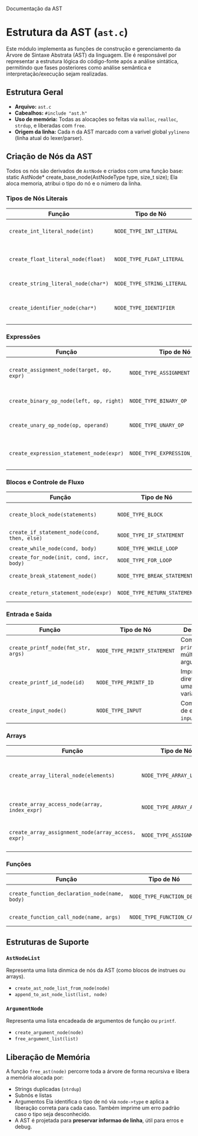 Documentação da AST
# Estrutura da AST (`ast.c`)
Este módulo implementa as funções de construção e gerenciamento da Árvore de Sintaxe Abstrata (AST) da linguagem. 
Ele é responsável por representar a estrutura lógica do código-fonte após a análise sintática, permitindo que fases posteriores como análise semântica e interpretação/execução sejam realizadas.
## Estrutura Geral
- **Arquivo:** `ast.c`
- **Cabealhos:** `#include "ast.h"`
- **Uso de memória:** Todas as alocações so feitas via `malloc`, `realloc`, `strdup`, e
liberadas com `free`.
- **Origem da linha:** Cada n da AST marcado com a varivel global `yylineno` (linha
atual do lexer/parser).
## Criação de Nós da AST
Todos os nós são derivados de `AstNode` e criados com uma função base:
static AstNode* create_base_node(AstNodeType type, size_t size);
Ela aloca memoria, atribui o tipo do nó e o número da linha.

### Tipos de Nós Literais

| Função                               | Tipo de Nó                  | Descrição                               |
| ------------------------------------ | --------------------------- | --------------------------------------- |
| `create_int_literal_node(int)`       | `NODE_TYPE_INT_LITERAL`     | Representa um número inteiro.           |
| `create_float_literal_node(float)`   | `NODE_TYPE_FLOAT_LITERAL`   | Representa um número de ponto flutuante.|
| `create_string_literal_node(char*)`  | `NODE_TYPE_STRING_LITERAL`  | Representa uma string.                  |
| `create_identifier_node(char*)`      | `NODE_TYPE_IDENTIFIER`      | Representa um identificador (nome).     |

### Expressões

| Função                                     | Tipo de Nó                       | Descrição                                 |
| ------------------------------------------ | -------------------------------- | ----------------------------------------- |
| `create_assignment_node(target, op, expr)` | `NODE_TYPE_ASSIGNMENT`           | Atribuição com operador (ex: `+=`).       |
| `create_binary_op_node(left, op, right)`   | `NODE_TYPE_BINARY_OP`            | Operação binária (`+`, `-`, etc).         |
| `create_unary_op_node(op, operand)`        | `NODE_TYPE_UNARY_OP`             | Operação unária (`!`, `-`, etc).          |
| `create_expression_statement_node(expr)`   | `NODE_TYPE_EXPRESSION_STATEMENT` | Expressão isolada como instrução.         |

### Blocos e Controle de Fluxo

| Função                                      | Tipo de Nó                    | Descrição                               |
| ------------------------------------------- | ----------------------------- | --------------------------------------- |
| `create_block_node(statements)`             | `NODE_TYPE_BLOCK`             | Bloco de múltiplas instruções.           |
| `create_if_statement_node(cond, then, else)`| `NODE_TYPE_IF_STATEMENT`      | Condicional `if`/`else`.                |
| `create_while_node(cond, body)`             | `NODE_TYPE_WHILE_LOOP`        | Laço `while`.                           |
| `create_for_node(init, cond, incr, body)`   | `NODE_TYPE_FOR_LOOP`          | Laço `for`.                             |
| `create_break_statement_node()`             | `NODE_TYPE_BREAK_STATEMENT`   | Interrupção de laço.                    |
| `create_return_statement_node(expr)`        | `NODE_TYPE_RETURN_STATEMENT`  | Retorno de função.                      |

### Entrada e Saída

| Função                              | Tipo de Nó                   | Descrição                                     |
| ----------------------------------- | ---------------------------- | --------------------------------------------- |
| `create_printf_node(fmt_str, args)` | `NODE_TYPE_PRINTF_STATEMENT` | Comando `printf` com múltiplos argumentos.    |
| `create_printf_id_node(id)`         | `NODE_TYPE_PRINTF_ID`        | Impressão direta de uma variável.             |
| `create_input_node()`               | `NODE_TYPE_INPUT`            | Comando de entrada `input`.                   |

### Arrays

| Função                                         | Tipo de Nó                | Descrição                                     |
| ---------------------------------------------- | ------------------------- | --------------------------------------------- |
| `create_array_literal_node(elements)`          | `NODE_TYPE_ARRAY_LITERAL` | Criação de vetor com valores literais.        |
| `create_array_access_node(array, index_expr)`  | `NODE_TYPE_ARRAY_ACCESS`  | Acesso a elemento do vetor.                   |
| `create_array_assignment_node(array_access, expr)` | `NODE_TYPE_ASSIGNMENT`    | Atribuição de valor a um índice do vetor.     |

### Funções

| Função                                       | Tipo de Nó                  | Descrição                      |
| -------------------------------------------- | --------------------------- | ------------------------------ |
| `create_function_declaration_node(name, body)`| `NODE_TYPE_FUNCTION_DECL`   | Declaração de uma função.      |
| `create_function_call_node(name, args)`      | `NODE_TYPE_FUNCTION_CALL`   | Chamada de função.             |

## Estruturas de Suporte
### `AstNodeList`
Representa uma lista dinmica de nós da AST (como blocos de instrues ou arrays).
- `create_ast_node_list_from_node(node)`
- `append_to_ast_node_list(list, node)`
### `ArgumentNode`
Representa uma lista encadeada de argumentos de função ou `printf`.
- `create_argument_node(node)`
- `free_argument_list(list)`
## Liberação de Memória
A função `free_ast(node)` percorre toda a árvore de forma recursiva e libera a memória
alocada por:
- Strings duplicadas (`strdup`)
- Subnós e listas
- Argumentos
Ela identifica o tipo de nó via `node->type` e aplica a liberação correta para cada caso.
Também imprime um erro padrão caso o tipo seja desconhecido.
- A AST é projetada para **preservar informao de linha**, útil para erros e debug.
